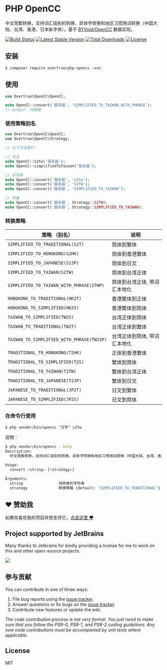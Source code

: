 # PHP OpenCC

中文简繁转换，支持词汇级别的转换、异体字转换和地区习惯用词转换（中国大陆、台湾、香港、日本新字体）。基于 [BYVoid/OpenCC](https://github.com/BYVoid/OpenCC) 数据实现。

[![Build Status](https://github.com/overtrue/php-opencc/actions/workflows/test.yml/badge.svg)](https://github.com/overtrue/php-opencc/actions/workflows/test.yml)
[![Latest Stable Version](https://poser.pugx.org/overtrue/php-opencc/v/stable)](https://packagist.org/packages/overtrue/php-opencc)
[![Total Downloads](https://poser.pugx.org/overtrue/php-opencc/downloads)](https://packagist.org/packages/overtrue/php-opencc)
[![License](https://poser.pugx.org/overtrue/php-opencc/license)](https://packagist.org/packages/overtrue/php-opencc)

## 安装

```shell
$ composer require overtrue/php-opencc -vvv
```

## 使用

```php
use Overtrue\OpenCC\OpenCC;

echo OpenCC::convert('服务器', 'SIMPLIFIED_TO_TAIWAN_WITH_PHRASE'); 
// output: 伺服器
```

### 使用策略别名

```php
use Overtrue\OpenCC\OpenCC;
use Overtrue\OpenCC\Strategy;

// 以下方法等价：

// 方法
echo OpenCC::s2tw('服务器');
echo OpenCC::simplifiedToTaiwan('服务器');

// 字符串
echo OpenCC::convert('服务器', 's2tw');
echo OpenCC::convert('服务器', 'S2TW');
echo OpenCC::convert('服务器', 'SIMPLIFIED_TO_TAIWAN');

// 常量
echo OpenCC::convert('服务器', Strategy::S2TW);
echo OpenCC::convert('服务器', Strategy::SIMPLIFIED_TO_TAIWAN);
```

### 转换策略

| 策略 （别名）                                   | 说明              |
|-------------------------------------------|-----------------|
| `SIMPLIFIED_TO_TRADITIONAL(S2T)`          | 简体到繁体           |
| `SIMPLIFIED_TO_HONGKONG(S2HK)`            | 简体到香港繁体         |
| `SIMPLIFIED_TO_JAPANESE(S2JP)`            | 简体到日文           |
| `SIMPLIFIED_TO_TAIWAN(S2TW)`              | 简体到台湾正体         |
| `SIMPLIFIED_TO_TAIWAN_WITH_PHRASE(2TWP)`  | 简体到台湾正体, 带词汇本地化 |
| `HONGKONG_TO_TRADITIONAL(HK2T)`           | 香港繁体到正体         |
| `HONGKONG_TO_SIMPLIFIED(HK2S)`            | 香港繁体到简体         |
| `TAIWAN_TO_SIMPLIFIED(TW2S)`              | 台湾正体到简体         |
| `TAIWAN_TO_TRADITIONAL(TW2T)`             | 台湾正体到繁体         |
| `TAIWAN_TO_SIMPLIFIED_WITH_PHRASE(TW2SP)` | 台湾正体到简体, 带词汇本地化 |
| `TRADITIONAL_TO_HONGKONG(T2HK)`           | 正体到香港繁体         |
| `TRADITIONAL_TO_SIMPLIFIED(T2S)`          | 繁体到简体           |
| `TRADITIONAL_TO_TAIWAN(T2TW)`             | 繁体到台湾正体         |
| `TRADITIONAL_TO_JAPANESE(T2JP)`           | 繁体到日文           |
| `JAPANESE_TO_TRADITIONAL(JP2T)`           | 日文到繁体           |
| `JAPANESE_TO_SIMPLIFIED(JP2S)`            | 日文到简体           |


### 在命令行使用

```shell
$ php vendor/bin/opencc "汉字" s2tw
```

说明：

```bash
$ php vendor/bin/opencc --help
Description:
  中文简繁转换，支持词汇级别的转换、异体字转换和地区习惯用词转换（中国大陆、台湾、香港、日本新字体）。

Usage:
  convert <string> [<strategy>]

Arguments:
  string                待转换的字符串
  strategy              转换策略 [default: "SIMPLIFIED_TO_TRADITIONAL"]
```

## :heart: 赞助我 

如果你喜欢我的项目并想支持它，[点击这里 :heart:](https://github.com/sponsors/overtrue)

## Project supported by JetBrains

Many thanks to Jetbrains for kindly providing a license for me to work on this and other open-source projects.

[![](https://resources.jetbrains.com/storage/products/company/brand/logos/jb_beam.svg)](https://www.jetbrains.com/?from=https://github.com/overtrue)


## 参与贡献

You can contribute in one of three ways:

1. File bug reports using the [issue tracker](https://github.com/overtrue/php-opencc/issues).
2. Answer questions or fix bugs on the [issue tracker](https://github.com/overtrue/php-opencc/issues).
3. Contribute new features or update the wiki.

_The code contribution process is not very formal. You just need to make sure that you follow the PSR-0, PSR-1, and PSR-2 coding guidelines. Any new code contributions must be accompanied by unit tests where applicable._

## License

MIT
